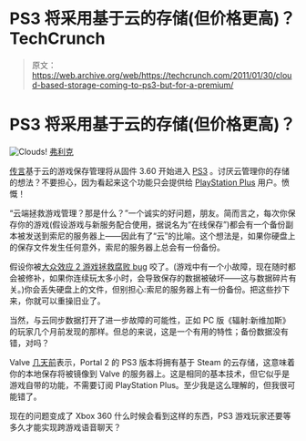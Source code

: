 # PS3 将采用基于云的存储(但价格更高)？TechCrunch

> 原文：<https://web.archive.org/web/https://techcrunch.com/2011/01/30/cloud-based-storage-coming-to-ps3-but-for-a-premium/>

# PS3 将采用基于云的存储(但价格更高)？

![](img/63e2d5941c0f2960b23525adf528dda0.png "Clouds!")  [弗利克](https://web.archive.org/web/20221205224415/http://www.flickr.com/photos/saturnism/195649679/)

[传言](https://web.archive.org/web/20221205224415/http://kotaku.com/5746393/save-your-ps3-games-in-thin-air)基于云的游戏保存管理将从固件 3.60 开始进入 [PS3](https://web.archive.org/web/20221205224415/http://www.crunchgear.com/tag/ps3/) 。讨厌云管理你的存储的想法？不要担心，因为看起来这个功能只会提供给 [PlayStation Plus](https://web.archive.org/web/20221205224415/http://www.crunchgear.com/2010/06/15/playstation-plus-in-which-you-pay-sony-so-you-can-borrow-demos-and-ps3-themes/) 用户。愤慨！

“云端拯救游戏管理？那是什么？”一个诚实的好问题，朋友。简而言之，每次你保存你的游戏(假设游戏与新服务配合使用，据说名为“在线保存”)都会有一个备份副本被发送到索尼的服务器上——因此有了“云”的比喻。这个想法是，如果你硬盘上的保存文件发生任何意外，索尼的服务器上总会有一份备份。

假设你被[大众效应 2 游戏拯救腐败 bug](https://web.archive.org/web/20221205224415/http://social.bioware.com/forum/Mass-Effect/Mass-Effect-2-Playstation-3-Technical-Support/Mass-Effect-2-PS3-patch-notes-freezing-and-saved-game-issue-work-around-5845607-1.html) 咬了。(游戏中有一个小故障，现在随时都会被修补，如果你连续玩太多小时，会导致保存的数据被破坏——这与数据碎片有关。)你会丢失硬盘上的文件，但别担心:索尼的服务器上有一份备份。把这些抄下来，你就可以重操旧业了。

当然，与云同步数据打开了进一步故障的可能性，正如 PC 版《辐射:新维加斯》的玩家几个月前发现的那样。但总的来说，这是一个有用的特性；备份数据没有错，对吗？

Valve [几天前](https://web.archive.org/web/20221205224415/http://www.crunchgear.com/2011/01/18/portal-2-ps3-edition-to-have-cross-platform-play-other-steam-features/)表示，Portal 2 的 PS3 版本将拥有基于 Steam 的云存储，这意味着你的本地保存将被镜像到 Valve 的服务器上。这是相同的基本技术，但它似乎是游戏自带的功能，不需要订阅 PlayStation Plus。至少我是这么理解的，但我很可能错了。

现在的问题变成了 Xbox 360 什么时候会看到这样的东西，PS3 游戏玩家还要等多久才能实现跨游戏语音聊天？